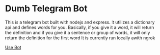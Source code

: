 # Dumb Telegram Bot

This is a telegram bot built with nodejs and express. It utilizes a dictionary api and defines words for you.
Basically, if you give it a word, it will return the definition and if you give it a sentence or group of words, it will only
return the definition for the first word
It is currently run locally awith ngrok

[Use Bot](https://t.me/ji_echo_bot)